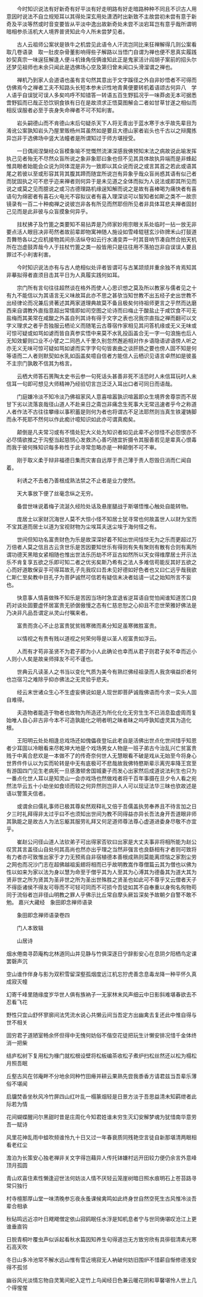 <!-- { "loadSidebar": true } -->
　　今时知识说法有好新奇有好平淡有好走明路有好走暗路种种不同且不识古人用意因时说法不自立规矩耳以其得处深玄用处潇洒时出新致不主故尝初未尝有意于新奇及平淡等然或时音变要皆从平淡中逸出故新奇处未尝不淡宕耳岂有意乎哉所谓明暗相参杀活机大人境界普贤知此今人所未尝梦见者。

　　古人云祖师公案状是铁牛之机尝见此语令人汗流岂同比来狂禅解得几则公案看取几卷语录　取一肚皮杂骨董影响得些子解路以当悟门自谓为禅也便不思真实履践妙契真宗一味逞狂解逢人便斗机锋角伎俩谁知此正是鬼家活计阎胡子案前的招头尔还梦见祖师也未余只闻此是选佛场心空及第归曾未闻口头滑溜谓之禅也。

　　禅机乃到家人会道语也虽有言句然其意出于文字蹊径之外自非妙悟者不可得而仿佛焉今之禅者工夫不知路头长短本参未识性地青黄便要转机着语颂古何异八　学人语乎自误犹可误人多矣呜呼不知错答一转语五百生野狐况乎一味莽卤无本可据悉啻野狐而已哉正恐饮铜食铁有日在是故须求正悟莫图解会二者如甘草甘遂之相似而相反误服者必至于丧身失命禅者不可不知利害。

　　岩头嗣德山而不肯德山末后句疑杀天下人将无青出于蓝水寒于水乎故先辈目为淆讹公案孰知岩头乃屋里贩杨州耳虽然如是要且大德山家者岩头也千古以之辩魔拣异岂非于选佛场中竖大法幢者是所谓知过于师方堪授受。

　　一日偶阅涅槃经众盲模象喻不觉慨然流涕深感我佛预知末法之病故说此喻发挥执己见者殆无不尽然众盲所说之象非象耶曰象也但不见其具体故执异端而是非蜂起惟具眼者始能会众说为同体混是非为一致即以其众说而说之或言其首之若此或语其尾之若彼以至或形容其背其腹其蹄而随宜所说岂有异象乎哉众盲尚惑其语有似己者而犹固执之可不悲乎迩来禅者则何异于是未见道之全体而拟为人说法或即其所见而说之或莫之见而臆说之或习古德理路机缘逞知解而说之是故有喜棒喝为痛快者有喜语句为绵密者有喜石火电光不容拟议者有喜入理深谈可以智知者如斯之类不一故宗镜录有一百二十种痴禅之说彼岂非各有所见而然耶但所见者非具体耳悲夫禅者固封己见而是此非彼与众盲摸象何异乎。

　　拄杖拂子及竹篦之类要知不易拈弄是乃师家妙用宗眼关系处临时一拈一放无非要点活人眼目决非苟然者故前辈即物寓神随人施设如雪峰辊毬玄沙砟牌禾山打鼓道吾舞笏各以之应机接物其间杀活纵夺如云行水涌变弄一时其音响节凑自然合拍天机所在岂虚鼓弄哉今人于拄杖竹篦之类一般皆用只是往往用不落拍岂非自误误人要且罪过不小利害利害。

　　今时知识说法亦有与古人绝相似处评者皆谓可与古某颉颃并重余独不肯焉知其非摹拟得者直须目击其平日为人真履实践何如耳。

　　宗门所有言句往往超然谈在格外而使人心思识想之莫及所以教家与儒者见之十有九不能信以为其语言无义味故耳此亦不思之甚欤当知世教不出五经子史出世教不出经律论而况兼后贤著述其两家道理典故莫不备且极矣何待祖师更言之乎然而达磨西来自谓教外直指意超出常情即如司空图之论诗而曰梅止于酸盐止于咸饮食不可无盐梅而其美常在咸酸之外盖自列其诗有得于文字之表也况我宗直指之禅而翻可以文字义理求之者乎吾独服云栖论义而随笔云古尊宿作家相见其问答机缘或无义无味或可惊可疑或如骂如谑而皆自真参实悟中来莫不水乳投函盖合无一字一句浪施也后人无知效颦则口业不小譬之二同邑人千里久别忽然邂逅相对作乡语隐语谚语傍人听之亦无义无味可惊可疑如骂如谑而实字字句句皆衷曲之谈肝肠之要也傍人固不知是何等语而二人者则默契如水乳如函盖矣噫自信者方能信人云栖识见语言卓然如是彼虽不主宗门孰敢不信其为格言。

　　云栖大师答石篑陶太史书云参一句死话头甚善非死不活恐时人未信耳玩时人未信耳一句即可想见大师精神乃经验切言岂泛泛入耳出口者可同日而语哉。

　　门庭嫌冷淡不知冷淡乃佛祖家风人意喜喧嚣孰识喧嚣即众生境界舍尊崇而不居甘下劣以流落哀哉径山道人不赴来日之斋岂非痛念生死事大无常迅速者乎今之称道人者作法不古往往攀缘以事积蓄是则何为者也将谓古不足法耶然则当真生铁灌铸脚而永不死耶不然何以作此痴计噫知识如此亦可谓真痴矣。

　　颠倒是凡夫常习或有不情处犯大义处为知识者如见此辈不必惊怪不必怨恨亦不必尽情欲推之于沟壑当起慈悯心发救济心善巧随宜折摄令其服善若见是辈真心恨毒而我于彼何殊知识每多称性于此寻常忽略亦是一种颠倒不可不审。

　　刚于取义柔于辩非福德日集而灾害自远厚于责己薄于责人怨毁日消而仁闻自着。

　　利诱之不去者乃善根成熟法禁之不止者是业力使然。

　　天大事放下便了丝毫念纵之无穷。

　　备尝世味说着梅子流涎久经险处话及悬崖腿战于斯堪悟惟心触处自能转物。

　　庞居士以家财沉海世人莫不大惊小怪不知居士犹寻常也何故盖世人以财为宝而不宝其道而居士以道为宝视财物为尘埃耳夫送尘埃于海何怪之有。

　　世间但知功名富贵财色为乐是故深深好着不知出世间恬惔无为之乐而更超过万万倍者人莫之信且古云贪世乐是苦因要知世乐有得则有失有聚则有散有合则有离所谓功德天黑暗女紧相随也惟出世法乐历劫不坏亘古如然所以天女得维摩居士开示法乐不肯复享五欲之乐即可知二者之优劣矣斯乃希有之法人多难信苟能反其好五欲之心而好道敢保妥手可得耳故孔子先我叹曰吾未见好德如好色者也又曰仁远乎哉我欲仁斯仁至矣教中目孔子为菩萨诚然可信若有疑信未决者姑请一试之始知所言不妄也。

　　快意事人情喜做殊不知乐是苦因当场时急宜退省逆耳语自觉怕闻谁知道苦口良药对谈处固要虚怀居富贵无骄倨傲慢之态有仁慈忠恕之心抑且不恋世荣雅好佛法是乃决非凡品吾谓定从灵山付嘱来者。

　　富贵而贪心不止总富贵犹贫贱寒微而素分知足虽寒微胜富贵。

　　以情视之有贵有贱以道视之何荣何辱是以圣人视富贵如浮云。

　　人而有才苟非圣贤不为君子即为小人此确论也幸而从君子则君子矣不幸而近小人则小人矣是故亲师择友不可不谨也。

　　世典云凡读圣人之书当以变化气质为美今有熟烂佛经祖录而人我贪嗔益炽者何也岂宿习之难除乎抑亦佛法之无灵验乎悲夫。

　　经云末世诸众生心不生虚妄佛说如是人现世即菩萨诚哉佛语而今求一实头人固自难得。

　　夫造物者能造于物者也故物为所造还为所化化化无穷生生不已消息盈虚周而复始唯人自心非古非今本不可造孰能化之明者明之昧者昧之呜呼孰知虚灵其为造化根。

　　王阳明云处处相逢总戏场还如傀儡夜登坛此老自是活佛出世点化世间惜乎知恩者少耳固以冷眼看来尽乾坤大地是个戏场男女人物是一班子弟古今治乱兴亡贫富贵贱于中离合悲欢是一本做不了的传奇奈何世人无慧眼看不破是戏从无始至今将身心世界件件认以为实而轮转是中无有底极可不悲哉故我佛特愍斯辈示离兜率降王宫至有游国四门见生老病死一旦感激顿舍国城妻子而发心出家然后成道说法利生也只为一番点化世人耳以是知灵山一会亦戏场也然做戏者将千百年事摄在旦夕令人看之宛然法华云五十小劫坐如食顷而较之何异然则岂非人人可以现证法华三昧也欤故述是语以警策夫信者。

　　或谓余曰儒礼事师已极其尊矣然观释礼又倍于吾儒盖执劳奉养且不待言加之日夕三时礼拜得非太过乎曰不也须知出世间为教不同得益亦异长吾法身开吾道眼非师其孰能之是故古人为法忘躯其服劳礼拜又何足道师尊法尊心虚道进委身尽敬不亦宜乎。

　　崔赵公问径山道人法钦弟子可出得家否钦曰出家是大丈夫事非将相所能为赵公叹赏其言盖径山自处何其高尚也然亦出乎理之当然非强言也良繇相有才者则可致将有力者亦可致惟出家于才力无预焉自非宿植德本善根成熟则莫能离烦恼之家割尘劳之网也而况沙门志在超佛越祖奚翅将相而已乎故明教嵩作尊僧篇云其为僧也以佛为性以如来为家以法为身以慧为命至于僧乎其为人至其为心溥其为德备其为道大其为贤非世之所为贤其为圣非世之所为圣出世殊胜之贤圣也如此可不尊乎又云僧者天子不得臣诸侯不得友可辱而不可轻可同而不可损今吾徒如其不自奉重以身徇名徇物苟同于流俗者岂非径山明教之罪人乎佛示比丘常自摩头厥旨深矣予故朝夕自警不敢不勉。
嘉兴大藏经　象田即念禅师语录


　　象田即念禅师语录卷四

　　门人本致辑

　　山居诗

烟水倦南寻茆庵构北林道同山并见静与竹俱深逐日宁辞影安心在息阴夕阳栖鸟定课罢磬声沉

空山谁作伴身与影为双积雪留深壑孤烟度远江机忘狞虎善念息毒龙降一种平怀久真成寂灭幢

幻寄千峰里随缘度岁华世人俱有族衲子一无家林末风声细云中日影斜难堪春欲去不忍看飞花

野性只宜山舒怀寥廓间法凭流水说心共懒云间当吾定方出幽禽去复还此中惟自得与世不相关

固穷君子道陋室畅余怀但得中无愧何妨俗不偕空花徒把玩生计懒安排况惜千金体终消一把柴

结庐松树下复用松为椽门就松根设壁将松板编茶收松子煮炉扫松丝然还以松为榻松月照吾眠

丘壑古风在邻庵畔不分地余同种竹田瘠并耕云果熟先尝我黍香方请君兹当吾辈乐薄俗不堪闻

启牖焚香坐秋风冷竹屏四山红叶乱一榻篆烟轻是日景方淡于吾思益清未知羁绁者此际若为情

花间蝴蝶醒问尔黑甜时昔是庄周化今知君姓谁未穷生灭幻安解梦魂为犹惜南华意劳吾一赋诗

风里花神乱雨中蛙吹频谁怜九十日又过一年春衰质同残艳空言徒自新那堪清两眼相看老红尘

澹泊为长策安心独老禅非关文字得岂藉异人传托钵嫌村远开田较力便仍余言外意峰顶月孤圆

青山欢喜住素性懒逢迎世法何妨淡人情不厌轻云笼崖树暗日照水痕明石上苍苔路寻常只独行

村寺檀那厚山堂一味清晚参忘夜永蚤课候禽鸣如此终身世自然空死生古风惟冷淡吾辈合相承

秋砧鸣远近凉叶日飕飕僧定依山寂鸥眠任水浮是知机息者宁与世同俦堪叹沧江上更谁垂直钩

日脱青桐叶覆虫声似诉起看秋水篇因知养生句得道岂无方致穷欣有具徘徊清素光寒石高天吹

冬日山多冷池常不解水远山惟有雪近境寂无人衲破何妨旧围炉不惜薪自惭修德浅安得不孤邻

幽谷风光淡情忘物自灵篱间蛇入定竹上鸟闻经日色兼云暖花阴和草馨堪怜人世上几个得惺惺

